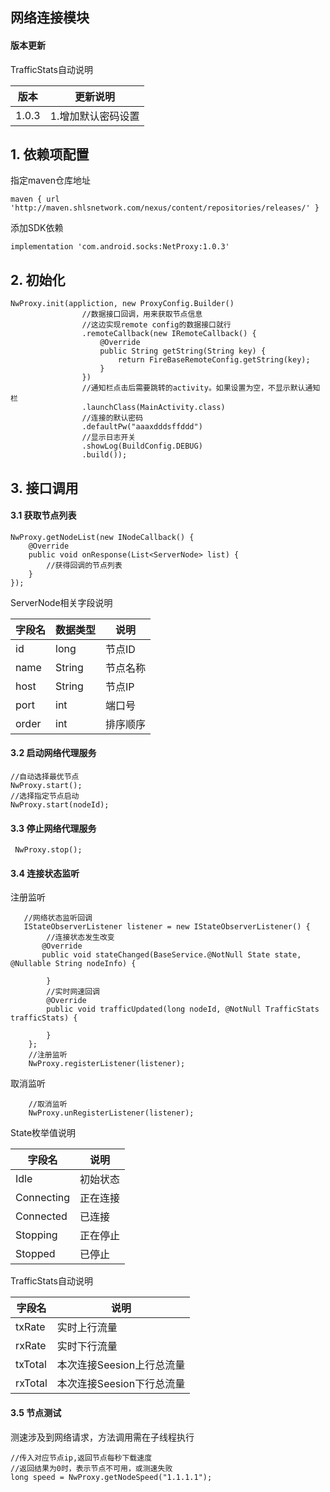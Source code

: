 ## 网络连接模块

#### 版本更新
TrafficStats自动说明

| 版本  | 更新说明                      |
| ------- | ------------------------- |
| 1.0.3  | 1.增加默认密码设置 <br>              |

##  1. 依赖项配置

指定maven仓库地址

```
maven { url 'http://maven.shlsnetwork.com/nexus/content/repositories/releases/' }
```

添加SDK依赖
```
implementation 'com.android.socks:NetProxy:1.0.3'
```



## 2. 初始化

    NwProxy.init(appliction, new ProxyConfig.Builder()
                    //数据接口回调，用来获取节点信息
                    //这边实现remote config的数据接口就行
                    .remoteCallback(new IRemoteCallback() {
                        @Override
                        public String getString(String key) {
                            return FireBaseRemoteConfig.getString(key);
                        }
                    })
                    //通知栏点击后需要跳转的activity。如果设置为空，不显示默认通知栏
                    .launchClass(MainActivity.class)
                    //连接的默认密码
                    .defaultPw("aaaxdddsffddd")
                    //显示日志开关
                    .showLog(BuildConfig.DEBUG)
                    .build());

## 3. 接口调用
#### 3.1 获取节点列表

    NwProxy.getNodeList(new INodeCallback() {
        @Override
        public void onResponse(List<ServerNode> list) {
            //获得回调的节点列表            
        }
    });

ServerNode相关字段说明

| 字段名 | 数据类型| 说明        |
| ------ | ------- | -------------- |
| id      | long| 节点ID             |
| name      | String| 节点名称             |
| host      | String| 节点IP             |
| port      | int| 端口号             |
| order      | int| 排序顺序             |


#### 3.2 启动网络代理服务

```
//自动选择最优节点
NwProxy.start();
//选择指定节点启动
NwProxy.start(nodeId);
```

#### 3.3 停止网络代理服务

```
 NwProxy.stop();
```

#### 3.4 连接状态监听
注册监听

       //网络状态监听回调
       IStateObserverListener listener = new IStateObserverListener() {
       		//连接状态发生改变
           @Override
           public void stateChanged(BaseService.@NotNull State state, @Nullable String nodeInfo) {
    			
            }
    		//实时网速回调
            @Override
            public void trafficUpdated(long nodeId, @NotNull TrafficStats trafficStats) {
    			
            }
        };
        //注册监听
        NwProxy.registerListener(listener);


取消监听   
```
    //取消监听
    NwProxy.unRegisterListener(listener);
```
State枚举值说明

| 字段名 | 说明        |
| ------  | -------------- |
| Idle      | 初始状态             |
| Connecting      | 正在连接             |
| Connected      | 已连接             |
| Stopping      | 正在停止             |
| Stopped      | 已停止             |

TrafficStats自动说明

| 字段名  | 说明                      |
| ------- | ------------------------- |
| txRate  | 实时上行流量              |
| rxRate  | 实时下行流量              |
| txTotal | 本次连接Seesion上行总流量 |
| rxTotal | 本次连接Seesion下行总流量 |

#### 3.5 节点测试

测速涉及到网络请求，方法调用需在子线程执行

```
//传入对应节点ip,返回节点每秒下载速度
//返回结果为0时，表示节点不可用，或测速失败
long speed = NwProxy.getNodeSpeed("1.1.1.1");
```

